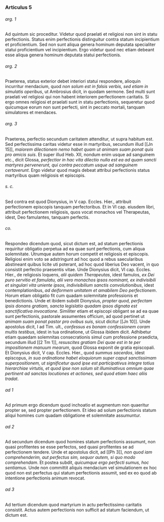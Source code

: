 ### Articulus 5

###### arg. 1
Ad quintum sic proceditur. Videtur quod praelati et religiosi non sint in statu perfectionis. Status enim perfectionis distinguitur contra statum incipientium et proficientium. Sed non sunt aliqua genera hominum deputata specialiter statui proficientium vel incipientium. Ergo videtur quod nec etiam debeant esse aliqua genera hominum deputata statui perfectionis.

###### arg. 2
Praeterea, status exterior debet interiori statui respondere, alioquin incurritur mendacium, quod *non solum est in falsis verbis, sed etiam in simulatis operibus*, ut Ambrosius dicit, in quodam sermone. Sed multi sunt praelati vel religiosi qui non habent interiorem perfectionem caritatis. Si ergo omnes religiosi et praelati sunt in statu perfectionis, sequeretur quod quicumque eorum non sunt perfecti, sint in peccato mortali, tanquam simulatores et mendaces.

###### arg. 3
Praeterea, perfectio secundum caritatem attenditur, ut supra habitum est. Sed perfectissima caritas videtur esse in martyribus, secundum illud [[Jn 15]], *maiorem dilectionem nemo habet quam ut animam suam ponat quis pro amicis suis*. Et super illud Heb. XII, nondum enim usque ad sanguinem etc., dicit Glossa, *perfectior in hac vita dilectio nulla est ea ad quam sancti martyres pervenerunt, qui contra peccatum usque ad sanguinem certaverunt*. Ergo videtur quod magis debeat attribui perfectionis status martyribus quam religiosis et episcopis.

###### s. c.
Sed contra est quod Dionysius, in V cap. Eccles. Hier., attribuit perfectionem episcopis tanquam perfectoribus. Et in VI cap. eiusdem libri, attribuit perfectionem religiosis, quos vocat monachos vel Therapeutas, idest, Deo famulantes, tanquam perfectis.

###### co.
Respondeo dicendum quod, sicut dictum est, ad statum perfectionis requiritur obligatio perpetua ad ea quae sunt perfectionis, cum aliqua solemnitate. Utrumque autem horum competit et religiosis et episcopis. Religiosi enim voto se adstringunt ad hoc quod a rebus saecularibus abstineant quibus licite uti poterant, ad hoc quod liberius Deo vacent, in quo consistit perfectio praesentis vitae. Unde Dionysius dicit, VI cap. Eccles. Hier., de religiosis loquens, *alii quidem Therapeutas*, idest famulos, *ex Dei puro servitio et famulatu, alii vero monachos ipsos nominant, ex indivisibili et singulari vita uniente ipsos, indivisibilium sanctis convolutionibus*, idest contemplationibus, *ad deiformem unitatem et amabilem Deo perfectionem*. Horum etiam obligatio fit cum quadam solemnitate professionis et benedictionis. Unde et ibidem subdit Dionysius, *propter quod, perfectam ipsis donans gratiam, sancta legislatio quadam ipsos dignata est sanctificativa invocatione*. Similiter etiam et episcopi obligant se ad ea quae sunt perfectionis, pastorale assumentes officium, ad quod pertinet ut *animam suam ponat pastor pro ovibus suis*, sicut dicitur [[Jn 10]]. Unde apostolus dicit, I ad Tim. ult., *confessus es bonam confessionem coram multis testibus*, idest in tua ordinatione, ut Glossa ibidem dicit. Adhibetur etiam quaedam solemnitas consecrationis simul cum professione praedicta, secundum illud [[2 Tm 1]], *resuscites gratiam Dei quae est in te per impositionem manuum mearum*, quod Glossa exponit de gratia episcopali. Et Dionysius dicit, V cap. Eccles. Hier., quod *summus sacerdos*, idest episcopus, *in sua ordinatione habet eloquiorum super caput sanctissimam superpositionem, ut significetur quod ipse est participativus integre totius hierarchiae virtutis, et quod ipse non solum sit illuminativus omnium quae pertinent ad sanctas locutiones et actiones, sed quod etiam haec aliis tradat*.

###### ad 1
Ad primum ergo dicendum quod inchoatio et augmentum non quaeritur propter se, sed propter perfectionem. Et ideo ad solum perfectionis statum aliqui homines cum quadam obligatione et solemnitate assumuntur.

###### ad 2
Ad secundum dicendum quod homines statum perfectionis assumunt, non quasi profitentes se esse perfectos, sed quasi profitentes se ad perfectionem tendere. Unde et apostolus dicit, ad [[Ph 3]], *non quod iam comprehenderim, aut perfectus sim, sequor autem, si quo modo comprehendam*. Et postea subdit, *quicumque ergo perfecti sumus, hoc sentiamus*. Unde non committit aliquis mendacium vel simulationem ex hoc quod non est perfectus qui statum perfectionis assumit, sed ex eo quod ab intentione perfectionis animum revocat.

###### ad 3
Ad tertium dicendum quod martyrium in actu perfectissimo caritatis consistit. Actus autem perfectionis non sufficit ad statum faciendum, ut dictum est.

